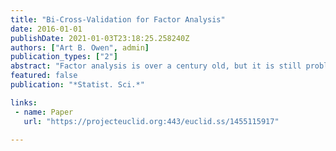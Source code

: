 ```yaml
---
title: "Bi-Cross-Validation for Factor Analysis"
date: 2016-01-01
publishDate: 2021-01-03T23:18:25.258240Z
authors: ["Art B. Owen", admin]
publication_types: ["2"]
abstract: "Factor analysis is over a century old, but it is still problematic to choose the number of factors for a given data set. We provide a systematic review of current methods and then introduce a method based on bi-cross-validation, using randomly held-out submatrices of the data to choose the optimal number of factors. We find it performs better than many existing methods especially when both the number of variables and the sample size are large and some of the factors are relatively weak. Our performance criterion is based on recovery of an underlying signal, equal to the product of the usual factor and loading matrices. Like previous comparisons, our work is simulation based. Recent advances in random matrix theory provide principled choices for the number of factors when the noise is homoscedastic, but not for the heteroscedastic case. The simulations we chose are designed using guidance from random matrix theory. In particular, we include factors which are asymptotically too small to detect, factors large enough to detect but not large enough to improve the estimate, and two classes of factors (weak and strong) large enough to be useful. We also find that a form of early stopping regularization improves the recovery of the signal matrix."
featured: false
publication: "*Statist. Sci.*"

links: 
 - name: Paper
   url: "https://projecteuclid.org:443/euclid.ss/1455115917"

---
```


